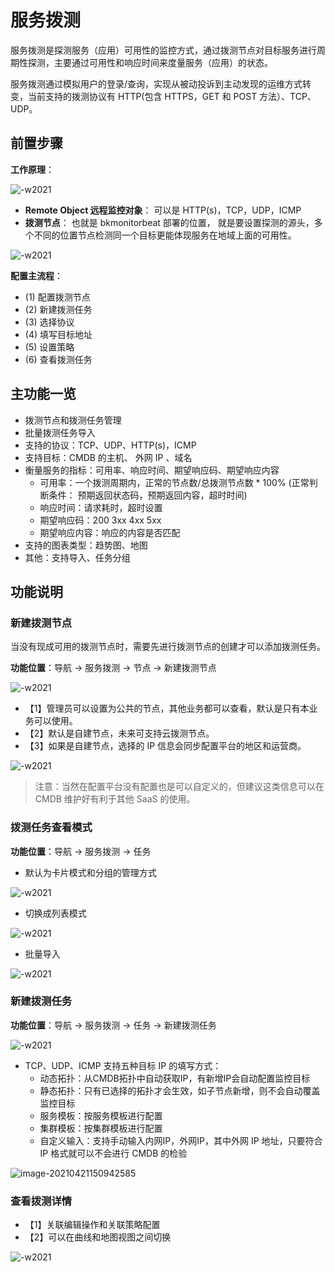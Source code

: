 # 服务拨测

服务拨测是探测服务（应用）可用性的监控方式，通过拨测节点对目标服务进行周期性探测，主要通过可用性和响应时间来度量服务（应用）的状态。

服务拨测通过模拟用户的登录/查询，实现从被动投诉到主动发现的运维方式转变，当前支持的拨测协议有 HTTP(包含 HTTPS，GET 和 POST 方法）、TCP、UDP。

## 前置步骤

**工作原理**：

![-w2021](media/15769111230760.jpg)

* **Remote Object 远程监控对象**： 可以是 HTTP(s)，TCP，UDP，ICMP
* **拨测节点**： 也就是 bkmonitorbeat 部署的位置， 就是要设置探测的源头，多个不同的位置节点检测同一个目标更能体现服务在地域上面的可用性。

![-w2021](media/15754459844425.jpg)

**配置主流程**：

* (1) 配置拨测节点
* (2) 新建拨测任务
* (3) 选择协议
* (4) 填写目标地址
* (5) 设置策略
* (6) 查看拨测任务

## 主功能一览

* 拨测节点和拨测任务管理
* 批量拨测任务导入
* 支持的协议：TCP、UDP、HTTP(s)，ICMP
* 支持目标：CMDB 的主机、 外网 IP 、域名
* 衡量服务的指标：可用率、响应时间、期望响应码、期望响应内容
    * 可用率：一个拨测周期内，正常的节点数/总拨测节点数 * 100% (正常判断条件： 预期返回状态码，预期返回内容，超时时间)
    * 响应时间：请求耗时，超时设置
    * 期望响应码：200 3xx 4xx 5xx
    * 期望响应内容：响应的内容是否匹配
* 支持的图表类型：趋势图、地图
* 其他：支持导入、任务分组

## 功能说明

### 新建拨测节点

当没有现成可用的拨测节点时，需要先进行拨测节点的创建才可以添加拨测任务。

**功能位置**：导航  →  服务拨测  →  节点  →  新建拨测节点

![-w2021](media/15771084983223.jpg)

* 【1】管理员可以设置为公共的节点，其他业务都可以查看，默认是只有本业务可以使用。
* 【2】默认是自建节点，未来可支持云拨测节点。
* 【3】如果是自建节点，选择的 IP 信息会同步配置平台的地区和运营商。

![-w2021](media/15771090963329.jpg)

> 注意：当然在配置平台没有配置也是可以自定义的，但建议这类信息可以在 CMDB 维护好有利于其他 SaaS 的使用。

### 拨测任务查看模式

**功能位置**：导航  →  服务拨测  →  任务

* 默认为卡片模式和分组的管理方式

![-w2021](media/15754459509275.jpg)

* 切换成列表模式

![-w2021](media/15771078754865.jpg)

* 批量导入

![-w2021](media/15771532908360.jpg)

### 新建拨测任务

**功能位置**：导航  →  服务拨测  →  任务 →  新建拨测任务

![-w2021](media/15754460310042.jpg)

* TCP、UDP、ICMP 支持五种目标 IP 的填写方式：
    * 动态拓扑：从CMDB拓扑中自动获取IP，有新增IP会自动配置监控目标
    * 静态拓扑：只有已选择的拓扑才会生效，如子节点新增，则不会自动覆盖监控目标
    * 服务模板：按服务模板进行配置
    * 集群模板：按集群模板进行配置
    * 自定义输入：支持手动输入内网IP，外网IP，其中外网 IP 地址，只要符合 IP 格式就可以不会进行 CMDB 的检验

![image-20210421150942585](media/image-20210421150942585.png)

### 查看拨测详情

* 【1】关联编辑操作和关联策略配置
* 【2】可以在曲线和地图视图之间切换

![-w2021](media/16044653735836.jpg)


